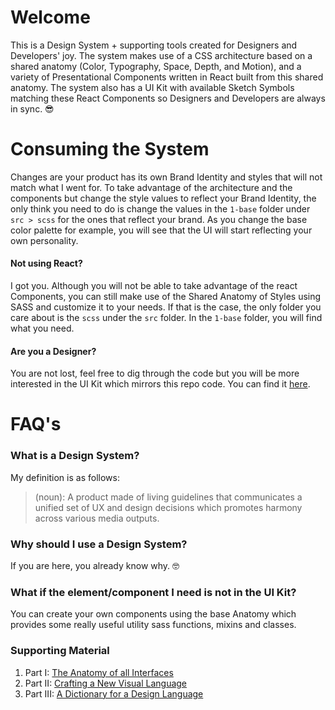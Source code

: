 # **Welcome**
This is a Design System + supporting tools created for Designers and Developers' joy. The system makes use of a CSS architecture based on a shared anatomy (Color, Typography, Space, Depth, and Motion), and a variety of Presentational Components written in React built from this shared anatomy. The system also has a UI Kit with available Sketch Symbols matching these React Components so Designers and Developers are always in sync.  😎  

# **Consuming the System**
Changes are your product has its own Brand Identity and styles that will not match what I went for. To take advantage of the architecture and the components but change the style values to reflect your Brand Identity, the only think you need to do is change the values in the `1-base` folder under `src > scss` for the ones that reflect your brand. As you change the base color palette for example, you will see that the UI will start reflecting your own personality.

#### **Not using React?**
I got you. Although you will not be able to take advantage of the react Components, you can still make use of the Shared Anatomy of Styles using SASS and customize it to your needs. If that is the case, the only folder you care about is the `scss` under the `src` folder. In the `1-base` folder, you will find what you need. 

#### **Are you a Designer?**
You are not lost, feel free to dig through the code but you will be more interested in the UI Kit which mirrors this repo code. You can find it [here](https://github.com/ogonzal87/oskrhq-uikit-mobile-app).

# FAQ's

### What is a Design System?
My definition is as follows: 
> (noun): A product made of living guidelines that communicates a unified set of UX and design decisions which promotes harmony across various media outputs.

### Why should I use a Design System?
If you are here, you already know why. 🤓

### What if the element/component I need is not in the UI Kit?
You can create your own components using the base Anatomy which provides some really useful utility sass functions, mixins and classes.  

### Supporting Material
1) Part I: [The Anatomy of all Interfaces](https://medium.muz.li/the-anatomy-of-all-digital-interfaces-11d43f55eaf)
2) Part II: [Crafting a New Visual Language](https://medium.muz.li/crafting-a-new-visual-language-912d3ac8df43)
2) Part III: [A Dictionary for a Design Language](https://blog.prototypr.io/a-dictionary-for-a-design-language-3afae1579586)